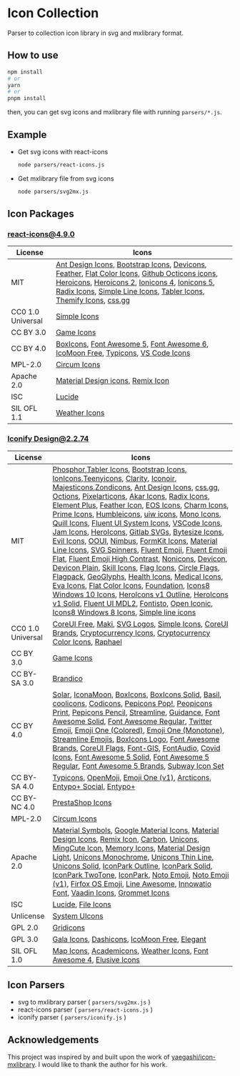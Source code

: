 # Icon Collection

Parser to collection icon library in svg and mxlibrary format.

## How to use

```bash
npm install
# or
yarn
# or
pnpm install
```

then, you can get svg icons and mxlibrary file with running `parsers/*.js`.

## Example

* Get svg icons with react-icons

  ```bash
  node parsers/react-icons.js
  ```

* Get mxlibrary file from svg icons

    ```bash
    node parsers/svg2mx.js
    ```

## Icon Packages

### [react-icons@4.9.0](https://react-icons.github.io/react-icons)

| License | Icons |
| --- | --- |
|MIT|[Ant Design Icons](https://github.com/ant-design/ant-design-icons), [Bootstrap Icons](https://github.com/twbs/icons), [Devicons](https://vorillaz.github.io/devicons/), [Feather](https://feathericons.com/), [Flat Color Icons](https://github.com/icons8/flat-color-icons), [Github Octicons icons](https://octicons.github.com/), [Heroicons](https://github.com/tailwindlabs/heroicons), [Heroicons 2](https://github.com/tailwindlabs/heroicons), [Ionicons 4](https://ionicons.com/), [Ionicons 5](https://ionicons.com/), [Radix Icons](https://icons.radix-ui.com/), [Simple Line Icons](https://thesabbir.github.io/simple-line-icons/), [Tabler Icons](https://github.com/tabler/tabler-icons), [Themify Icons](https://github.com/lykmapipo/themify-icons), [css.gg](https://github.com/astrit/css.gg)|
|CC0 1.0 Universal|[Simple Icons](https://simpleicons.org/)|
|CC BY 3.0|[Game Icons](https://game-icons.net/)|
|CC BY 4.0|[BoxIcons](https://github.com/atisawd/boxicons), [Font Awesome 5](https://fontawesome.com/), [Font Awesome 6](https://fontawesome.com/), [IcoMoon Free](https://github.com/Keyamoon/IcoMoon-Free), [Typicons](http://s-ings.com/typicons/), [VS Code Icons](https://github.com/microsoft/vscode-codicons)|
|MPL-2.0|[Circum Icons](https://circumicons.com/)|
|Apache 2.0|[Material Design icons](http://google.github.io/material-design-icons/), [Remix Icon](https://github.com/Remix-Design/RemixIcon)|
|ISC|[Lucide](https://lucide.dev/)|
|SIL OFL 1.1|[Weather Icons](https://erikflowers.github.io/weather-icons/)|

### [Iconify Design@2.2.74](https://iconify.design/)

| License | Icons |
| --- | --- |
|MIT|[Phosphor](https://github.com/phosphor-icons/core),[Tabler Icons](https://github.com/tabler/tabler-icons), [Bootstrap Icons](https://github.com/twbs/icons), [IonIcons](https://github.com/ionic-team/ionicons),[Teenyicons](https://github.com/teenyicons/teenyicons), [Clarity](https://github.com/vmware/clarity), [Iconoir](https://github.com/iconoir-icons/iconoir), [Majesticons](https://github.com/halfmage/majesticons),[Zondicons](https://github.com/dukestreetstudio/zondicons), [Ant Design Icons](https://github.com/ant-design/ant-design-icons), [css.gg](https://github.com/astrit/css.gg), [Octions](https://github.com/primer/octicons/), [Pixelarticons](https://github.com/halfmage/pixelarticons), [Akar Icons](https://github.com/artcoholic/akar-icons), [Radix Icons](https://github.com/radix-ui/icons), [Element Plus](https://github.com/element-plus/element-plus-icons), [Feather Icon](https://github.com/feathericon/feathericon), [EOS Icons](https://gitlab.com/SUSE-UIUX/eos-icons), [Charm Icons](https://github.com/jaynewey/charm-icons), [Prime Icons](https://github.com/primefaces/primeicons), [Humbleicons](https://github.com/zraly/humbleicons), [uiw icons](https://github.com/uiwjs/icons), [Mono Icons](https://github.com/mono-company/mono-icons), [Quill Icons](https://www.figma.com/community/file/1034432054377533052/Quill-Iconset), [Fluent UI System Icons](https://github.com/microsoft/fluentui-system-icons), [VSCode Icons](https://github.com/vscode-icons/vscode-icons), [Jam Icons](https://github.com/michaelampr/jam), [HeroIcons](https://github.com/tailwindlabs/heroicons), [Gitlab SVGs](https://gitlab.com/gitlab-org/gitlab-svgs/-/tree/main), [Bytesize Icons](https://github.com/danklammer/bytesize-icons), [Evil Icons](https://github.com/evil-icons/evil-icons), [OOUI](https://github.com/wikimedia/oojs-ui), [Nimbus](https://github.com/cyberalien/nimbus-icons), [FormKit Icons](https://github.com/formkit/formkit/tree/master/packages/icons), [Material Line Icons](https://github.com/cyberalien/line-md), [SVG Spinners](https://github.com/n3r4zzurr0/svg-spinners), [Fluent Emoji](https://github.com/microsoft/fluentui-emoji), [Fluent Emoji Flat](https://github.com/microsoft/fluentui-emoji), [Fluent Emoji High Contrast](https://github.com/microsoft/fluentui-emoji), [Nonicons](https://github.com/yamatsum/nonicons), [Devicon](https://github.com/devicons/devicon/tree/master), [Devicon Plain](https://github.com/devicons/devicon/tree/master), [Skill Icons](https://github.com/tandpfun/skill-icons), [Flag Icons](https://github.com/lipis/flag-icons), [Circle Flags](https://github.com/HatScripts/circle-flags), [Flagpack](https://github.com/Yummygum/flagpack-core), [GeoGlyphs](https://github.com/cugos/geoglyphs), [Health Icons](https://github.com/resolvetosavelives/healthicons), [Medical Icons](https://github.com/samcome/webfont-medical-icons), [Eva Icons](https://github.com/akveo/eva-icons/), [Flat Color Icons](https://github.com/icons8/flat-Color-icons), [Foundation](https://github.com/zurb/foundation-icon-fonts), [Icons8 Windows 10 Icons](https://github.com/icons8/windows-10-icons), [HeroIcons v1 Outline](https://github.com/tailwindlabs/heroicons), [HeroIcons v1 Solid](https://github.com/tailwindlabs/heroicons), [Fluent UI MDL2](https://github.com/microsoft/fluentui/tree/master/packages/react-icons-mdl2), [Fontisto](https://github.com/kenangundogan/fontisto), [Open Iconic](https://github.com/icons8/line-awesome), [Icons8 Windows 8 Icons](https://github.com/icons8/WPF-UI-Framework), [Simple line icons](https://github.com/thesabbir/simple-line-icons)|
|CC0 1.0 Universal|[CoreUI Free](https://github.com/coreui/coreui-icons), [Maki](https://github.com/mapbox/maki), [SVG Logos](https://github.com/gilbarbara/logos), [Simple Icons](https://github.com/simple-icons/simple-icons), [CoreUI Brands](https://github.com/coreui/coreui-icons), [Cryptocurrency Icons](https://github.com/atomiclabs/cryptocurrency-icons), [Cryptocurrency Color Icons](https://github.com/atomiclabs/cryptocurrency-icons), [Raphael](https://github.com/dmitrybaranovskiy/raphael)|
|CC BY 3.0|[Game Icons](https://github.com/game-icons/icons)|
|CC BY-SA 3.0|[Brandico](https://github.com/fontello/brandico.font)|
|CC BY 4.0|[Solar](https://www.figma.com/community/file/1166831539721848736), [IconaMoon](https://github.com/dariushhpg1/IconaMoon), [BoxIcons](https://github.com/atisawd/boxicons), [BoxIcons Solid](https://github.com/atisawd/boxicons), [Basil](https://www.figma.com/community/file/931906394678748246), [coolicons](https://github.com/krystonschwarze/coolicons), [Codicons](https://github.com/microsoft/vscode-codicons), [Pepicons Pop!](https://github.com/CyCraft/pepicons), [Peopicons Print](https://github.com/CyCraft/pepicons), [Pepicons Pencil](https://github.com/CyCraft/pepicons), [Streamline](https://github.com/webalys-hq/streamline-vectors), [Guidance](https://github.com/webalys-hq/streamline-vectors), [Font Awesome Solid](https://github.com/FortAwesome/Font-Awesome), [Font Awesome Regular](https://github.com/FortAwesome/Font-Awesome), [Twitter Emoji](https://github.com/twitter/twemoji), [Emoji One (Colored)](https://github.com/EmojiTwo/emojitwo), [Emoji One (Monotone)](https://github.com/EmojiTwo/emojitwo), [Streamline Emojis](https://github.com/webalys-hq/streamline-vectors), [BoxIcons Logo](https://github.com/atisawd/boxicons), [Font Awesome Brands](https://github.com/FortAwesome/Font-Awesome), [CoreUI Flags](https://github.com/coreui/coreui-icons), [Font-GIS](https://github.com/viglino/font-gis), [FontAudio](https://github.com/fefanto/fontaudio), [Covid Icons](https://github.com/webalys-hq/streamline-vectors), [Font Awesome 5 Solid](https://github.com/FortAwesome/Font-Awesome), [Font Awesome 5 Regular](https://github.com/FortAwesome/Font-Awesome), [Font Awesome 5 Brands](https://github.com/FortAwesome/Font-Awesome), [Subway Icon Set](https://github.com/mariuszostrowski/subway)|
|CC BY-SA 4.0|[Typicons](https://github.com/stephenhutchings/typicons.font), [OpenMoji](https://github.com/hfg-gmuend/openmoji), [Emoji One (v1)](https://github.com/joypixels/emojione-legacy), [Arcticons](https://github.com/Donnnno/Arcticons), [Entypo+ Social](https://github.com/chancancode/entypo-plus), [Entypo+](https://github.com/chancancode/entypo-plus)|
|CC BY-NC 4.0|[PrestaShop Icons](https://github.com/PrestaShop/prestashop-icon-font)|
|MPL-2.0|[Circum Icons](https://github.com/Klarr-Agency/Circum-Icons)|
|Apache 2.0|[Material Symbols](https://github.com/google/material-design-icons), [Google Material Icons](https://github.com/material-icons/material-icons), [Material Design Icons](https://github.com/Templarian/MaterialDesign), [Remix Icon](https://github.com/Remix-Design/RemixIcon), [Carbon](https://github.com/carbon-design-system/carbon/tree/main/packages/icons), [Unicons](https://github.com/Iconscout/unicons), [MingCute Icon](https://github.com/Richard9394/MingCute), [Memory Icons](https://github.com/Pictogrammers/Memory), [Material Design Light](https://github.com/Templarian/MaterialDesignLight), [Unicons Monochrome](https://github.com/Iconscout/unicons), [Unicons Thin Line](https://github.com/Iconscout/unicons), [Unicons Solid](https://github.com/Iconscout/unicons), [IconPark Outline](https://github.com/bytedance/IconPark), [IconPark Solid](https://github.com/bytedance/IconPark), [IconPark TwoTone](https://github.com/bytedance/IconPark), [IconPark](https://github.com/bytedance/IconPark), [Noto Emoji](https://github.com/googlefonts/noto-emoji), [Noto Emoji (v1)](https://github.com/googlefonts/noto-emoji), [Firfox OS Emoji](https://github.com/mozilla/fxemoji), [Line Awesome](https://github.com/icons8/line-awesome), [Innowatio Font](https://github.com/innowatio/iwwa-icons), [Vaadin Icons](https://github.com/vaadin/web-components), [Grommet Icons](https://github.com/grommet/grommet-icons)|
|ISC|[Lucide](https://github.com/lucide-icons/lucide), [File Icons](https://github.com/file-icons/icons)|
|Unlicense|[System UIcons](https://github.com/CoreyGinnivan/system-uicons)|
|GPL 2.0|[Gridicons](https://github.com/Automattic/gridicons)|
|GPL 3.0|[Gala Icons](https://github.com/sisyphusion/gala-icons), [Dashicons](https://github.com/WordPress/dashicons), [IcoMoon Free](https://github.com/Keyamoon/IcoMoon-Free), [Elegant](https://github.com/pprince/etlinefont-bower)|
|SIL OFL 1.0|[Map Icons](https://github.com/scottdejonge/map-icons), [Academicons](https://github.com/jpswalsh/academicons), [Weather Icons](https://github.com/erikflowers/weather-icons), [Font Awesome 4](https://github.com/FortAwesome/Font-Awesome/tree/fa-4), [Elusive Icons](https://github.com/dovy/elusive-icons)|

## Icon Parsers

* svg to mxlibrary parser ( `parsers/svg2mx.js` )
* react-icons parser ( `parsers/react-icons.js` )
* iconify parser ( `parsers/iconify.js` )

## Acknowledgements

This project was inspired by and built upon the work of [yaegashi/icon-mxlibrary](https://github.com/yaegashi/icon-collection-mxlibrary). I would like to thank the author for his work.
